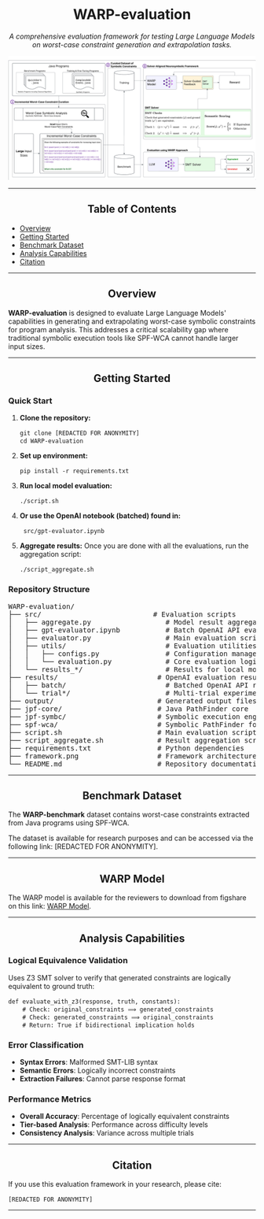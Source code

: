 <h1 align="center">WARP-evaluation</h1>
<p align="center"><em>A comprehensive evaluation framework for testing Large Language Models on worst-case constraint generation and extrapolation tasks.</em></p>

<p align="center">
  <img src="framework.png" alt="invaR1ant Evaluation Framework" width="800" />
</p>

<hr />

<h2 align="center">Table of Contents</h2>

<ul>
  <li><a href="#overview">Overview</a></li>
  <li><a href="#getting-started">Getting Started</a></li>
  <li><a href="#benchmark-dataset">Benchmark Dataset</a></li>
  <li><a href="#analysis-capabilities">Analysis Capabilities</a></li>
  <li><a href="#citation">Citation</a></li>
</ul>

<hr />

<h2 id="overview" align="center">Overview</h2>

<p>
  <strong>WARP-evaluation</strong> is designed to evaluate Large Language Models' capabilities in generating and extrapolating worst-case symbolic constraints for program analysis. This addresses a critical scalability gap where traditional symbolic execution tools like SPF-WCA cannot handle larger input sizes.
</p>

<hr />

<h2 id="getting-started" align="center">Getting Started</h2>

<h3>Quick Start</h3>

<ol>
  <li><strong>Clone the repository:</strong>
    <pre><code>git clone [REDACTED FOR ANONYMITY]
cd WARP-evaluation</code></pre>
  </li>
  
  <li><strong>Set up environment:</strong>
    <pre><code>pip install -r requirements.txt</code></pre>
  </li>
  
  <li><strong> Run local model evaluation:</strong>
    <pre><code>./script.sh</code></pre>
  </li>
  
  <li><strong>Or use the OpenAI notebook (batched) found in:</strong>
    <pre><code> src/gpt-evaluator.ipynb</code></pre>
  </li>

  <li><strong>Aggregate results:</strong> Once you are done with all the evaluations, run the aggregation script:
    <pre><code>./script_aggregate.sh</code></pre>  </li>
</ol>

<h3>Repository Structure</h3>

<pre>
WARP-evaluation/
├── src/                           # Evaluation scripts
│   ├── aggregate.py                  # Model result aggregation script
│   ├── gpt-evaluator.ipynb           # Batch OpenAI API evaluation notebook
│   ├── evaluator.py                  # Main evaluation script for local models
│   ├── utils/                        # Evaluation utilities
│   │   ├── configs.py                # Configuration management
│   │   └── evaluation.py             # Core evaluation logic
│   └── results_*/                    # Results for local model evaluation
├── results/                        # OpenAI evaluation results
│   ├── batch/                        # Batched OpenAI API requests and responses
│   └── trial*/                       # Multi-trial experimental data
├── output/                         # Generated output files
├── jpf-core/                       # Java PathFinder core
├── jpf-symbc/                      # Symbolic execution engine
├── spf-wca/                        # Symbolic PathFinder for worst-case analysis
├── script.sh                       # Main evaluation script
├── script_aggregate.sh             # Result aggregation script
├── requirements.txt                # Python dependencies
├── framework.png                   # Framework architecture diagram
└── README.md                       # Repository documentation
</pre>

<hr />

<h2 id="benchmark-dataset" align="center">Benchmark Dataset</h2>

<p>The <strong>WARP-benchmark</strong> dataset contains worst-case constraints extracted from Java programs using SPF-WCA.</p>

<p>The dataset is available for research purposes and can be accessed via the following link: [REDACTED FOR ANONYMITY].</p>

<hr />

<h2 id="WARP Model" align="center">WARP Model</h2>

<p> The WARP model is available for the reviewers to download from figshare on this link: <a href="https://figshare.com/articles/software/WARP_hugging_face_files/30123622">WARP Model</a>.</p>

<hr />

<h2 id="analysis-capabilities" align="center">Analysis Capabilities</h2>

<h3>Logical Equivalence Validation</h3>

<p>Uses Z3 SMT solver to verify that generated constraints are logically equivalent to ground truth:</p>

<pre><code>def evaluate_with_z3(response, truth, constants):
    # Check: original_constraints ⟹ generated_constraints
    # Check: generated_constraints ⟹ original_constraints  
    # Return: True if bidirectional implication holds</code></pre>

<h3>Error Classification</h3>

<ul>
  <li><strong>Syntax Errors</strong>: Malformed SMT-LIB syntax</li>
  <li><strong>Semantic Errors</strong>: Logically incorrect constraints</li>
  <li><strong>Extraction Failures</strong>: Cannot parse response format</li>
</ul>

<h3>Performance Metrics</h3>

<ul>
  <li><strong>Overall Accuracy</strong>: Percentage of logically equivalent constraints</li>
  <li><strong>Tier-based Analysis</strong>: Performance across difficulty levels</li>
  <li><strong>Consistency Analysis</strong>: Variance across multiple trials</li>
</ul>

<hr />


<h2 id="citation" align="center">Citation</h2>

<p>If you use this evaluation framework in your research, please cite:</p>

<pre><code>[REDACTED FOR ANONYMITY]</code></pre>

<hr />


